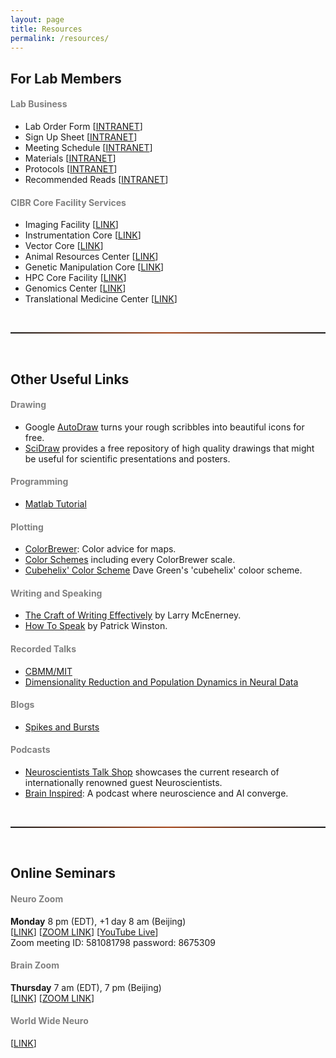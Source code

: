 ```yaml
---
layout: page
title: Resources
permalink: /resources/
---
```


## For Lab Members

<h4 style="color:gray">Lab Business</h4>

* Lab Order Form [[INTRANET](http://10.10.11.87:5000/oo/r/mL3GINzjTbMTLJ5Xh4TPR1FnqR2BFwdP)]
* Sign Up Sheet [[INTRANET](http://10.10.11.87:5000/oo/r/n73Rh5RBwQmmKVylyrYoJXULdYEuBMiP)]
* Meeting Schedule [[INTRANET](http://10.10.11.87:5000/oo/r/n6xzmGOpHmmyVQcDqCGaksTnHBCeRH5g)]
* Materials [[INTRANET](http://10.10.11.87:5000/oo/r/mL51lpWqq2eJD5ql93jeJVpgkDWM8elc#tid=1)]
* Protocols [[INTRANET](http://10.10.11.87:5000/?launchApp=SYNO.SDS.Drive.Application#file_id=654372106089311793)]
* Recommended Reads [[INTRANET](http://10.10.11.87:5000/oo/r/oXgnndf1LmZEScFbw5mdJzfvgSsIHBC5)]

<h4 style="color:gray">CIBR Core Facility Services</h4> 

* Imaging Facility [[LINK](https://imaging.cibr.ac.cn/index.php)]
* Instrumentation Core [[LINK](https://instrumentation.cibr.ac.cn/index.php/Index/index)]
* Vector Core [[LINK](http://vector.cibr.ac.cn/)]
* Animal Resources Center [[LINK](http://laboratory-animal-resource-center.cibr.ac.cn/)]
* Genetic Manipulation Core [[LINK](http://genetic-manipulation.cibr.ac.cn/)]
* HPC Core Facility [[LINK](http://hpc.cibr.ac.cn/)]
* Genomics Center [[LINK](http://genomics.cibr.ac.cn/)]
* Translational Medicine Center [[LINK](http://translational-medicine-center.cibr.ac.cn/)]

<br>
<hr style="height:2px; border:1px; background-image: linear-gradient(to right, rgba(255, 94, 19, 0), rgba(255, 94, 19, 0.6), rgba(255, 94, 19, 0))" />
<br>

## Other Useful Links

<h4 style="color:gray">Drawing</h4> 

* Google [AutoDraw](https://www.autodraw.com/) turns your rough scribbles into beautiful icons for free.<br>
* [SciDraw](https://scidraw.io/) provides a free repository of high quality drawings that might be useful for scientific presentations and posters.

<h4 style="color:gray">Programming</h4>

* [Matlab Tutorial](https://www.mathworks.com/help/matlab/)

<h4 style="color:gray">Plotting</h4>

* [ColorBrewer](https://colorbrewer2.org/#type=sequential&scheme=BuGn&n=3): Color advice for maps.<br>
* [Color Schemes](https://observablehq.com/@d3/color-schemes) including every ColorBrewer scale.
* [Cubehelix' Color Scheme](http://www.mrao.cam.ac.uk/~dag/CUBEHELIX/) Dave Green's 'cubehelix' coloor scheme.

<h4 style="color:gray">Writing and Speaking</h4>

* [The Craft of Writing Effectively](https://www.youtube.com/watch?v=vtIzMaLkCaM) by Larry McEnerney.<br>
* [How To Speak](https://www.youtube.com/watch?v=Unzc731iCUY) by Patrick Winston.

<h4 style="color:gray">Recorded Talks</h4>

* [CBMM/MIT](https://cbmm.mit.edu/videos)
* [Dimensionality Reduction and Population Dynamics in Neural Data](https://www.youtube.com/playlist?list=PLonWNO9SywvIKGnlOVrc-6tAGyB14lXfy)<br>

<h4 style="color:gray">Blogs</h4>

* [Spikes and Bursts](https://spikesandbursts.wordpress.com/)

<h4 style="color:gray">Podcasts</h4>

* [Neuroscientists Talk Shop](http://snrp.utsa.edu/Podcast/Podcast.html) showcases the current research of internationally renowned guest Neuroscientists.
* [Brain Inspired](http://snrp.utsa.edu/Podcast/Podcast.html): A podcast where neuroscience and AI converge.
 
<br>
<hr style="height:2px; border:1px; background-image: linear-gradient(to right, rgba(255, 94, 19, 0), rgba(255, 94, 19, 0.6), rgba(255, 94, 19, 0))" />
<br>

## Online Seminars

<h4 style="color:gray">Neuro Zoom</h4>

**Monday** 8 pm (EDT), +1 day 8 am (Beijing)<br>
[[LINK](https://www.neurozoom.bio/)] [[ZOOM LINK](https://stanford.zoom.us/j/581081798?pwd=eVpMVVlucjVsQ2tZdy9TblRKVm9Wdz09)] [[YouTube Live](https://www.youtube.com/channel/UCk4jfqUT80dRAs9lYTA7smw)] <br>
Zoom meeting ID: 581081798 password: 8675309

<h4 style="color:gray">Brain Zoom</h4>

**Thursday** 7 am (EDT), 7 pm (Beijing)<br>
[[LINK](https://brainonline.mystrikingly.com/)] [[ZOOM LINK](https://ucl.zoom.us/j/2469477222)]<br>


<h4 style="color:gray">World Wide Neuro</h4>

[[LINK](https://www.world-wide.org/Neuro/)]


